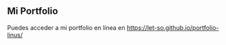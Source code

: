 ## Mi Portfolio
Puedes acceder a mi portfolio en línea en https://let-so.github.io/portfolio-linus/
